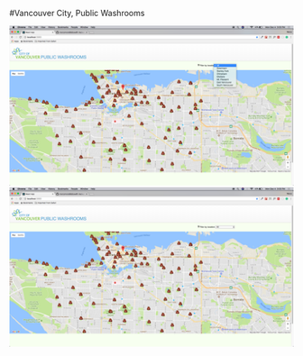 #Vancouver City, Public Washrooms 

![Screenshot 1](https://raw.githubusercontent.com/marcomoral89/bswdft-hackathon-proj/master/Screenshot%201.png)
![Screnshot 2](https://raw.githubusercontent.com/marcomoral89/bswdft-hackathon-proj/master/Screenshot%202.png)